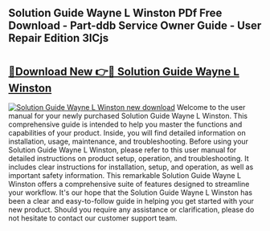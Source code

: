 ## Solution Guide Wayne L Winston PDf Free Download - Part-ddb Service Owner Guide - User Repair Edition 3ICjs

# <h2><a href="http://bc63110.oget.top/?id=Solution+Guide+Wayne+L+Winston">🔗Download New 👉🔴 Solution Guide Wayne L Winston</a></h2>

[![Solution Guide Wayne L Winston new download](https://i.imgur.com/5g1atiW.png)](http://bc63110.oget.top/?id=Solution+Guide+Wayne+L+Winston)
Welcome to the user manual for your newly purchased Solution Guide Wayne L Winston. This comprehensive guide is intended to help you master the functions and capabilities of your product. Inside, you will find detailed information on installation, usage, maintenance, and troubleshooting. Before using your Solution Guide Wayne L Winston, please refer to this user manual for detailed instructions on product setup, operation, and troubleshooting. It includes clear instructions for installation, setup, and operation, as well as important safety information. This remarkable Solution Guide Wayne L Winston offers a comprehensive suite of features designed to streamline your workflow. It's our hope that the Solution Guide Wayne L Winston has been a clear and easy-to-follow guide in helping you get started with your new product. Should you require any assistance or clarification, please do not hesitate to contact our customer support team.
